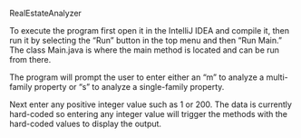 RealEstateAnalyzer

To execute the program first open it in the IntelliJ IDEA and compile it, then run it by selecting the “Run” button in the top menu and then “Run Main.”  The class Main.java is where the main method is located and can be run from there.

The program will prompt the user to enter either an “m” to analyze a multi-family property or “s” to analyze a single-family property.

Next enter any positive integer value such as 1 or 200.  The data is currently hard-coded so entering any integer value will trigger the methods with the hard-coded values to display the output.


